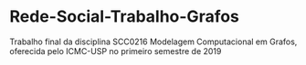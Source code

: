 # Rede-Social-Trabalho-Grafos
Trabalho final da disciplina SCC0216 Modelagem Computacional em Grafos, oferecida pelo ICMC-USP no primeiro semestre de 2019